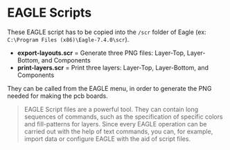 # EAGLE Scripts

These EAGLE script has to be copied into the `/scr` folder of Eagle (ex: `C:\Program Files (x86)\Eagle-7.4.0\scr`).

* **export-layouts.scr** =  Generate three PNG files: Layer-Top, Layer-Bottom, and Components
* **print-layers.scr** = Print three layers: Layer-Top, Layer-Bottom, and Components


They can be called from the EAGLE menu, in order to generate the PNG needed for making the pcb boards.



 


> EAGLE Script files are a powerful tool. They can contain long sequences of commands, such as the specification of specific colors and fill-patterns for layers. Since every EAGLE operation can be carried out with the help of text commands, you can, for example, import data or configure EAGLE with the aid of script files.